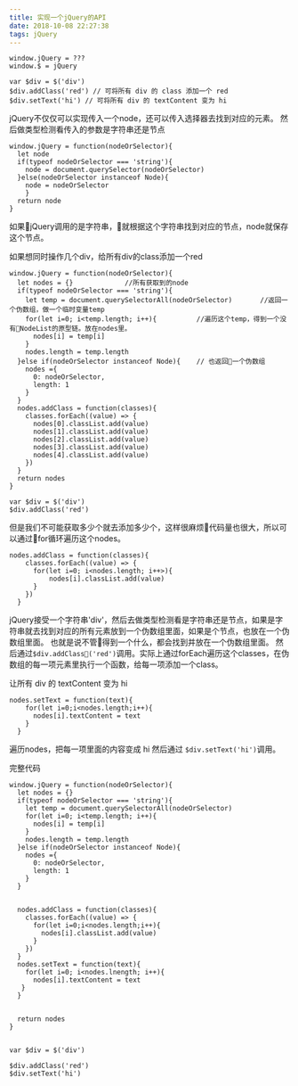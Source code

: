 ```yaml
---
title: 实现一个jQuery的API
date: 2018-10-08 22:27:38
tags: jQuery
---
```

```
window.jQuery = ???
window.$ = jQuery

var $div = $('div')
$div.addClass('red') // 可将所有 div 的 class 添加一个 red
$div.setText('hi') // 可将所有 div 的 textContent 变为 hi
```

jQuery不仅仅可以实现传入一个node，还可以传入选择器去找到对应的元素。
然后做类型检测看传入的参数是字符串还是节点
```
window.jQuery = function(nodeOrSelector){     
  let node
  if(typeof nodeOrSelector === 'string'){         
    node = document.querySelector(nodeOrSelector)
  }else(nodeOrSelector instanceof Node){
    node = nodeOrSelector
    }
  return node
}
```
如果jQuery调用的是字符串，就根据这个字符串找到对应的节点，node就保存这个节点。

如果想同时操作几个div，给所有div的class添加一个red
```
window.jQuery = function(nodeOrSelector){
  let nodes = {}             //所有获取到的node
  if(typeof nodeOrSelector === 'string'){  
    let temp = document.querySelectorAll(nodeOrSelector)       //返回一个伪数组，做一个临时变量temp
    for(let i=0; i<temp.length; i++){          //遍历这个temp，得到一个没有NodeList的原型链。放在nodes里。
      nodes[i] = temp[i]
    }
    nodes.length = temp.length
  }else if(nodeOrSelector instanceof Node){    // 也返回一个伪数组
    nodes ={
      0: nodeOrSelector,
      length: 1
    }
  }
  nodes.addClass = function(classes){
    classes.forEach((value) => {
      nodes[0].classList.add(value)
      nodes[1].classList.add(value)
      nodes[2].classList.add(value)
      nodes[3].classList.add(value)
      nodes[4].classList.add(value)
    })
  }
  return nodes
}

var $div = $('div')
$div.addClass('red')

```
但是我们不可能获取多少个就去添加多少个，这样很麻烦代码量也很大，所以可以通过for循环遍历这个nodes。
```
nodes.addClass = function(classes){
    classes.forEach((value) => {
      for(let i=0; i<nodes.length; i++>){
          nodes[i].classList.add(value)
      }
    })
  }
```

jQuery接受一个字符串'div'，然后去做类型检测看是字符串还是节点，如果是字符串就去找到对应的所有元素放到一个伪数组里面，如果是个节点，也放在一个伪数组里面。
也就是说不管得到一个什么，都会找到并放在一个伪数组里面。
然后通过`$div.addClass('red')`调用。实际上通过forEach遍历这个classes，在伪数组的每一项元素里执行一个函数，给每一项添加一个class。

让所有 div 的 textContent 变为 hi
```
nodes.setText = function(text){
    for(let i=0;i<nodes.length;i++){
      nodes[i].textContent = text
    }
  }
```
遍历nodes，把每一项里面的内容变成 hi
然后通过 `$div.setText('hi')`调用。

完整代码
```
window.jQuery = function(nodeOrSelector){
  let nodes = {}
  if(typeof nodeOrSelector === 'string'){
    let temp = document.querySelectorAll(nodeOrSelector)
    for(let i=0; i<temp.length; i++){
      nodes[i] = temp[i]
    }
    nodes.length = temp.length
  }else if(nodeOrSelector instanceof Node){
    nodes ={
      0: nodeOrSelector,
      length: 1
    }
  }
  
  
  nodes.addClass = function(classes){
    classes.forEach((value) => {
      for(let i=0;i<nodes.length;i++){
        nodes[i].classList.add(value)
      }
    })
  }
  nodes.setText = function(text){
    for(let i=0; i<nodes.lnength; i++){
      nodes[i].textContent = text
   }
  }
  
  
  return nodes
}


var $div = $('div')

$div.addClass('red')
$div.setText('hi')
```